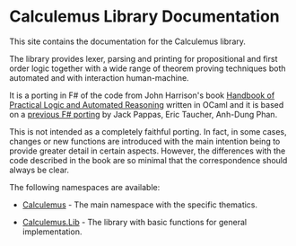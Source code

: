 # Calculemus Library Documentation

This site contains the documentation for the Calculemus library.

The library provides lexer, parsing and printing for propositional and first order logic together with a wide range of theorem proving techniques both automated and with interaction human-machine.

It is a porting in F# of the code from John Harrison's book [Handbook of Practical Logic and Automated Reasoning](https://www.cl.cam.ac.uk/~jrh13/atp/index.html) written in OCaml and it is based on a [previous F# porting](https://github.com/jack-pappas/fsharp-logic-examples) by Jack Pappas, Eric Taucher, Anh-Dung Phan.

This is not intended as a completely faithful porting. In fact, in some cases, changes or new functions are introduced with the main intention being to provide greater detail in certain aspects. However, the differences with the code described in the book are so minimal that the correspondence should always be clear.

The following namespaces are available:

* [Calculemus](./reference/Calculemus.html) - The main namespace with the specific thematics.

* [Calculemus.Lib](./reference/Calculemus-lib.html) - The library with basic functions for general implementation.


